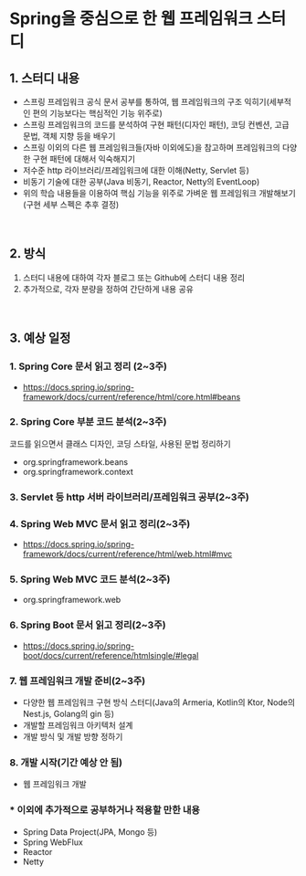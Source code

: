 # Spring을 중심으로 한 웹 프레임워크 스터디

## 1. 스터디 내용
- 스프링 프레임워크 공식 문서 공부를 통하여, 웹 프레임워크의 구조 익히기(세부적인 편의 기능보다는 핵심적인 기능 위주로)
- 스프링 프레임워크의 코드를 분석하여 구현 패턴(디자인 패턴), 코딩 컨벤션, 고급 문법, 객체 지향 등을 배우기
- 스프링 이외의 다른 웹 프레임워크들(자바 이외에도)을 참고하며 프레임워크의 다양한 구현 패턴에 대해서 익숙해지기
- 저수준 http 라이브러리/프레임워크에 대한 이해(Netty, Servlet 등)
- 비동기 기술에 대한 공부(Java 비동기, Reactor, Netty의 EventLoop) 
- 위의 학습 내용들을 이용하여 핵심 기능을 위주로 가벼운 웹 프레임워크 개발해보기(구현 세부 스펙은 추후 결정)
<br/>

## 2. 방식
1. 스터디 내용에 대하여 각자 블로그 또는 Github에 스터디 내용 정리
2. 추가적으로, 각자 분량을 정하여 간단하게 내용 공유
<br/>

## 3. 예상 일정
### 1. Spring Core 문서 읽고 정리 (2~3주)
- https://docs.spring.io/spring-framework/docs/current/reference/html/core.html#beans

### 2. Spring Core 부분 코드 분석(2~3주)
코드를 읽으면서 클래스 디자인, 코딩 스타일, 사용된 문법 정리하기
- org.springframework.beans
- org.springframework.context

### 3. Servlet 등 http 서버 라이브러리/프레임워크 공부(2~3주)
  
### 4. Spring Web MVC 문서 읽고 정리(2~3주)
- https://docs.spring.io/spring-framework/docs/current/reference/html/web.html#mvc

### 5. Spring Web MVC 코드 분석(2~3주)
- org.springframework.web

### 6. Spring Boot 문서 읽고 정리(2~3주)
- https://docs.spring.io/spring-boot/docs/current/reference/htmlsingle/#legal

### 7. 웹 프레임워크 개발 준비(2~3주)
- 다양한 웹 프레임워크 구현 방식 스터디(Java의 Armeria, Kotlin의 Ktor, Node의 Nest.js, Golang의 gin 등)
- 개발할 프레임워크 아키텍처 설계
- 개발 방식 및 개발 방향 정하기 

### 8. 개발 시작(기간 예상 안 됨)
- 웹 프레임워크 개발

### * 이외에 추가적으로 공부하거나 적용할 만한 내용
  - Spring Data Project(JPA, Mongo 등)
  - Spring WebFlux
  - Reactor 
  - Netty
